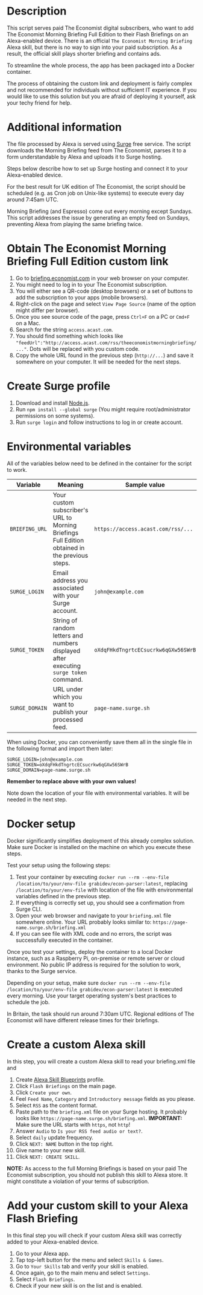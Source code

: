 # Description
This script serves paid The Economist digital subscribers, who want to add The Economist Morning Briefing Full Edition to their Flash Briefings on an Alexa-enabled device.
There is an official `The Economist Morning Briefing` Alexa skill, but there is no way to sign into your paid subscription.
As a result, the official skill plays shorter briefing and contains ads.

To streamline the whole process, the app has been packaged into a Docker container.

The process of obtaining the custom link and deployment is fairly complex and not recommended for individuals without sufficient IT experience.
If you would like to use this solution but you are afraid of deploying it yourself, ask your techy friend for help.

# Additional information
The file processed by Alexa is served using [Surge](https://surge.sh/) free service.
The script downloads the Morning Briefing feed from The Economist, parses it to a form understandable by Alexa and uploads it to Surge hosting.

Steps below describe how to set up Surge hosting and connect it to your Alexa-enabled device.

For the best result for UK edition of The Economist, the script should be scheduled (e.g. as Cron job on Unix-like systems) to execute every day around 7:45am UTC.

Morning Briefing (and Espresso) come out every morning except Sundays.
This script addresses the issue by generating an empty feed on Sundays, preventing Alexa from playing the same briefing twice.

# Obtain The Economist Morning Briefing Full Edition custom link
1. Go to [briefing.economist.com](https://briefing.economist.com) in your web browser on your computer.
2. You might need to log in to your The Economist subscription.
3. You will either see a QR-code (desktop browsers) or a set of buttons to add the subscription to your apps (mobile browsers).
4. Right-click on the page and select `View Page Source` (name of the option might differ per browser).
5. Once you see source code of the page, press `Ctrl+F` on a PC or `Cmd+F` on a Mac.
6. Search for the string `access.acast.com`.
7. You should find something which looks like `"feedUrl":"http://access.acast.com/rss/theeconomistmorningbriefing/..."`.
   Dots will be replaced with you custom code.
8. Copy the whole URL found in the previous step (`http://...`) and save it somewhere on your computer.
   It will be needed for the next steps.

# Create Surge profile
1. Download and install [Node.js](https://nodejs.org/en/).
2. Run `npm install --global surge` (You might require root/administrator permissions on some systems).
3. Run `surge login` and follow instructions to log in or create account.

# Environmental variables
All of the variables below need to be defined in the container for the script to work.

| Variable      | Meaning                                                         | Sample value                       |
| ------------- | --------------------------------------------------------------- | ---------------------------------- |
| `BRIEFING_URL`| Your custom subscriber's URL to Morning Briefings Full Edition obtained in the previous steps. | `https://access.acast.com/rss/...` |
| `SURGE_LOGIN` | Email address you associated with your Surge account.           |  `john@example.com`                |
| `SURGE_TOKEN` | String of random letters and numbers displayed after executing `surge token` command. | `oXdqFHkdTngrtcECsucrkw6qGXw56SWrB` |
| `SURGE_DOMAIN`| URL under which you want to publish your processed feed.        |  `page-name.surge.sh`              |

When using Docker, you can conveniently save them all in the single file in the following format and import them later:

```BRIEFING_URL=https://access.acast.com/rss/...
SURGE_LOGIN=john@example.com
SURGE_TOKEN=oXdqFHkdTngrtcECsucrkw6qGXw56SWrB
SURGE_DOMAIN=page-name.surge.sh
```

**Remember to replace above with your own values!**

Note down the location of your file with environmental variables.
It will be needed in the next step.

# Docker setup
Docker significantly simplifies deployment of this already complex solution.
Make sure Docker is installed on the machine on which you execute these steps.

Test your setup using the following steps:
1. Test your container by executing `docker run --rm --env-file /location/to/your/env-file grabidev/econ-parser:latest`, replacing `/location/to/your/env-file` with location of the file with environmental variables defined in the previous step.
2. If everything is correctly set up, you should see a confirmation from Surge CLI.
3. Open your web browser and navigate to your `briefing.xml` file somewhere online.
   Your URL probably looks similar to: `https://page-name.surge.sh/briefing.xml`
4. If you can see file with XML code and no errors, the script was successfully executed in the container.

Once you test your settings, deploy the container to a local Docker instance, such as a Raspberry Pi, on-premise or remote server or cloud environment.
No public IP address is required for the solution to work, thanks to the Surge service.

Depending on your setup, make sure `docker run --rm --env-file /location/to/your/env-file grabidev/econ-parser:latest` is executed every morning.
Use your target operating system's best practices to schedule the job.

In Britain, the task should run around 7:30am UTC.
Regional editions of The Economist will have different release times for their briefings.

# Create a custom Alexa skill
In this step, you will create a custom Alexa skill to read your briefing.xml file and 

1. Create [Alexa Skill Blueprints](https://blueprints.amazon.com/) profile.
2. Click `Flash Briefings` on the main page.
3. Click `Create your own`.
4. Feel `Feed Name`, `Category` and `Introductory message` fields as you please.
5. Select `RSS` as the content format.
6. Paste path to the `briefing.xml` file on your Surge hosting.
   It probably looks like `https://page-name.surge.sh/briefing.xml`.
   **IMPORTANT:** Make sure the URL starts with `https`, not `http`!
7. Answer `Audio` to `Is your RSS feed audio or text?`.
7. Select `daily` update frequency.
8. Click `NEXT: NAME` button in the top right.
9. Give name to your new skill.
10. Click `NEXT: CREATE SKILL`.

**NOTE:** As access to the full Morning Briefings is based on your paid The Economist subscription, you should not publish this skill to Alexa store.
It might constitute a violation of your terms of subscription.

# Add your custom skill to your Alexa Flash Briefing
In this final step you will check if your custom Alexa skill was correctly added to your Alexa-enabled device.

1. Go to your Alexa app.
2. Tap top-left button for the menu and select `Skills & Games`.
3. Go to `Your Skills` tab and verify your skill is enabled.
4. Once again, go to the main menu and select `Settings`.
5. Select `Flash Briefings`.
6. Check if your new skill is on the list and is enabled.